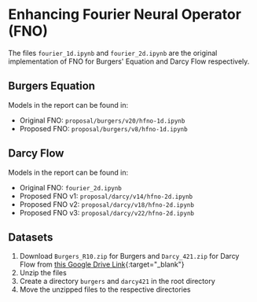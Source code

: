 # Enhancing Fourier Neural Operator (FNO)

The files `fourier_1d.ipynb` and `fourier_2d.ipynb` are the original implementation of
FNO for Burgers' Equation and Darcy Flow respectively.

## Burgers Equation

Models in the report can be found in:

- Original FNO: `proposal/burgers/v20/hfno-1d.ipynb`
- Proposed FNO: `proposal/burgers/v8/hfno-1d.ipynb`

## Darcy Flow

Models in the report can be found in:

- Original FNO: `fourier_2d.ipynb`
- Proposed FNO v1:  `proposal/darcy/v14/hfno-2d.ipynb`
- Proposed FNO v2: `proposal/darcy/v18/hfno-2d.ipynb`
- Proposed FNO v3: `proposal/darcy/v22/hfno-2d.ipynb`

## Datasets

1. Download `Burgers_R10.zip` for Burgers and `Darcy_421.zip` for Darcy Flow from [this Google Drive Link](https://drive.google.com/drive/folders/1UnbQh2WWc6knEHbLn-ZaXrKUZhp7pjt-){:target="_blank"}
2. Unzip the files
3. Create a directory `burgers` and `darcy421` in the root directory
4. Move the unzipped files to the respective directories